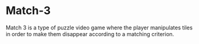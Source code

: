 # Match-3
Match 3 is a type of puzzle video game where the player manipulates tiles in order to make them disappear according to a matching criterion.
